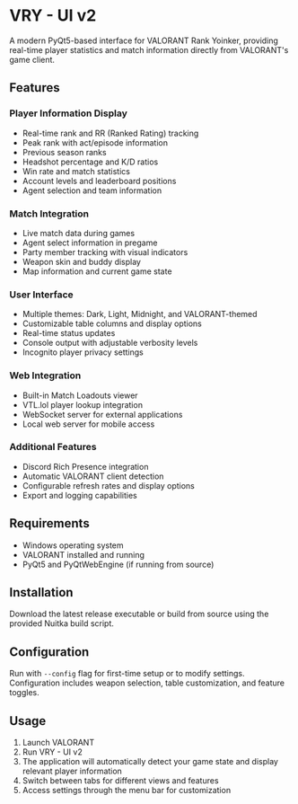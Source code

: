 # VRY - UI v2

A modern PyQt5-based interface for VALORANT Rank Yoinker, providing real-time player statistics and match information directly from VALORANT's game client.

## Features

### Player Information Display
- Real-time rank and RR (Ranked Rating) tracking
- Peak rank with act/episode information
- Previous season ranks
- Headshot percentage and K/D ratios
- Win rate and match statistics
- Account levels and leaderboard positions
- Agent selection and team information

### Match Integration
- Live match data during games
- Agent select information in pregame
- Party member tracking with visual indicators
- Weapon skin and buddy display
- Map information and current game state

### User Interface
- Multiple themes: Dark, Light, Midnight, and VALORANT-themed
- Customizable table columns and display options
- Real-time status updates
- Console output with adjustable verbosity levels
- Incognito player privacy settings

### Web Integration
- Built-in Match Loadouts viewer
- VTL.lol player lookup integration
- WebSocket server for external applications
- Local web server for mobile access

### Additional Features
- Discord Rich Presence integration
- Automatic VALORANT client detection
- Configurable refresh rates and display options
- Export and logging capabilities

## Requirements

- Windows operating system
- VALORANT installed and running
- PyQt5 and PyQtWebEngine (if running from source)

## Installation

Download the latest release executable or build from source using the provided Nuitka build script.

## Configuration

Run with `--config` flag for first-time setup or to modify settings. Configuration includes weapon selection, table customization, and feature toggles.

## Usage

1. Launch VALORANT
2. Run VRY - UI v2
3. The application will automatically detect your game state and display relevant player information
4. Switch between tabs for different views and features
5. Access settings through the menu bar for customization
